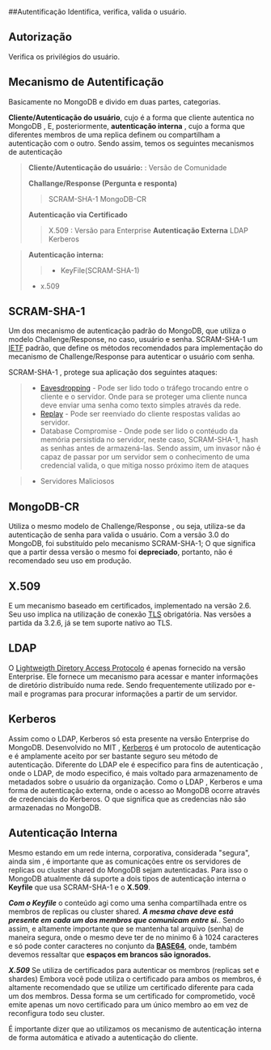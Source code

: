 ##Autentificação
Identifica, verifica, valida o usuário.

## Autorização
Verifica os privilégios do usuário.

Mecanismo de Autentificação 
-------------
Basicamente no MongoDB e divido em duas partes, categorias.

**Cliente/Autenticação do usuário**, cujo é a forma que cliente autentica no MongoDB , E, posteriormente, **autenticação interna** , cujo a forma que diferentes membros de uma replica definem ou compartilham a autenticação com o outro. 
Sendo assim, temos os seguintes mecanismos de autenticação

> **Cliente/Autenticação do usuário:**
:  Versão de Comunidade
>  
  > **Challange/Response (Pergunta e responta)**
  >> SCRAM-SHA-1
  > > MongoDB-CR 
  > 
>  **Autenticação via Certificado**
> >  X.509
: Versão para Enterprise
> **Autenticação Externa**
>>   LDAP
> Kerberos


>  **Autenticação interna:**
>> - KeyFile(SCRAM-SHA-1)
> - x.509


## **SCRAM-SHA-1**

Um dos mecanismo de autenticação padrão do MongoDB, que utiliza o modelo Challenge/Response, no caso, usuário e senha.
SCRAM-SHA-1 um [IETF](https://pt.wikipedia.org/wiki/Internet_Engineering_Task_Force) padrão, que define os métodos recomendados para implementação do mecanismo de Challenge/Response para autenticar o usuário com senha.

SCRAM-SHA-1 , protege sua aplicação dos seguintes ataques:

> - [Eavesdropping](https://pt.wikipedia.org/wiki/Eavesdropping) - Pode ser lido todo o tráfego trocando entre o cliente e o servidor. Onde para se proteger uma cliente nunca deve enviar uma senha como texto simples através da rede. 
> - [Replay](https://en.wikipedia.org/wiki/Replay_attack) - Pode ser reenviado do cliente respostas validas ao servidor.
> - Database Compromise - Onde pode ser lido o contéudo da memória persistida no servidor, neste caso, SCRAM-SHA-1, hash as senhas antes de armazená-las. Sendo assim, um invasor não é capaz de passar por um servidor sem o conhecimento de uma credencial valida, o que mitiga nosso próximo item de ataques

> - Servidores Maliciosos

## **MongoDB-CR**
Utiliza o mesmo modelo de Challenge/Response , ou seja, utiliza-se da autenticação de senha para valida o usuário.
Com a versão 3.0 do MongoDB, foi substituído pelo mecanismo SCRAM-SHA-1; O que significa que a partir dessa versão o mesmo foi **depreciado**, portanto, não é recomendado seu uso em produção.

## **X.509**
E um mecanismo baseado em certificados, implementado na versão 2.6.
Seu uso implica na utilização de conexão [TLS](https://pt.wikipedia.org/wiki/Transport_Layer_Security) obrigatória.
Nas versões a partida da 3.2.6, já se tem suporte nativo ao TLS.

## **LDAP**
O [Lightweigth  Diretory Access Protocolo](https://pt.wikipedia.org/wiki/LDAP) é apenas fornecido na versão Enterprise.
Ele fornece um mecanismo para acessar e manter informações de diretório distribuído numa rede. Sendo frequentemente utilizado por e-mail e programas para procurar informações a partir de um servidor.

## **Kerberos**
Assim como o LDAP,  Kerberos só esta presente na versão Enterprise do MongoDB.
Desenvolvido no MIT ,  [Kerberos](https://pt.wikipedia.org/wiki/Kerberos) é um protocolo  de autenticação e é amplamente aceito por ser bastante seguro seu método de autenticação.
Diferente do LDAP ele é especifico para fins de autenticação , onde o LDAP, de modo especifico,  é mais voltado para armazenamento de metadados sobre o usuário da organização.
Como o LDAP , Kerberos e uma forma de autenticação externa, onde o acesso ao MongoDB ocorre através de credenciais do Kerberos. O que significa que as credencias não são armazenadas no MongoDB.

## **Autenticação Interna**
Mesmo estando em um rede interna, corporativa, considerada "segura", ainda sim , é importante que as comunicações entre os servidores de replicas ou cluster shared do MongoDB sejam autenticadas.
Para isso o MongoDB atualmente dá suporte a dois tipos de autenticação interna o **Keyfile**  que usa SCRAM-SHA-1 e o **X.509**.

***Com o Keyfile*** o conteúdo agi como uma senha compartilhada entre os membros de replicas ou cluster shared. 
***A mesma chave deve está presente em cada um dos membros que comunicam entre si.***. Sendo assim, e altamente importante que se mantenha tal arquivo (senha) de maneira segura, onde o mesmo deve ter de no minimo 6 à 1024 caracteres e só pode conter  caracteres no conjunto da **[BASE64](https://pt.wikipedia.org/wiki/Base64)**, onde, também devemos ressaltar que **espaços em brancos são ignorados.**

***X.509***
Se utiliza de certificados para autenticar os membros (replicas set e shardes)
Embora você pode utiliza o certificado para ambos os membros, é altamente recomendado que se utilize um certificado diferente para cada um dos membros.
Dessa forma se um certificado for comprometido, você emite apenas um novo certificado para um único  membro ao em vez de reconfigura todo seu cluster.

É importante dizer que ao utilizamos os mecanismo de autenticação interna de forma automática e ativado a autenticação do cliente.
